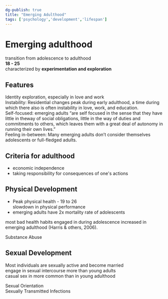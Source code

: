 ```yaml
---  
dg-publish: true  
title: "Emerging Adulthood"  
tags: ['psychology','development','lifespan']  
---  
```

  
  
# Emerging adulthood   
transition from adolescence to adulthood   
**18 - 25**   
characterized by **experimentation and exploration**  
  
## Features   
Identity exploration, especially in love and work  
Instability: Residential changes peak during early adulthood, a time during which there also is often instability in love, work, and education.  
Self-focused: emerging adults “are self focused in the sense that they have little in theway of social obligations, little in the way of duties and commitments to others, which leaves them with a great deal of autonomy in running their own lives.”  
Feeling in-between: Many emerging adults don’t consider themselves adolescents or full-fledged adults.  
  
## Criteria for adulthood  
- economic independence  
- taking responsibility for consequences of one's actions  
  
## Physical Development   
- Peak physical health - 19 to 26  
   slowdown in physical performance  
- emerging adults have 2x mortality rate of adolescents   
  
most bad health habits engaged in during adolescence increased in emerging adulthood (Harris & others, 2006).  
  
Substance Abuse   
  
## Sexual Development   
Most individuals are sexually active and become married  
engage in sexual intercourse more than young adults  
casual sex in more common than in young adulthood   
  
Sexual Orientation  
Sexually Transmitted Infections  
  
